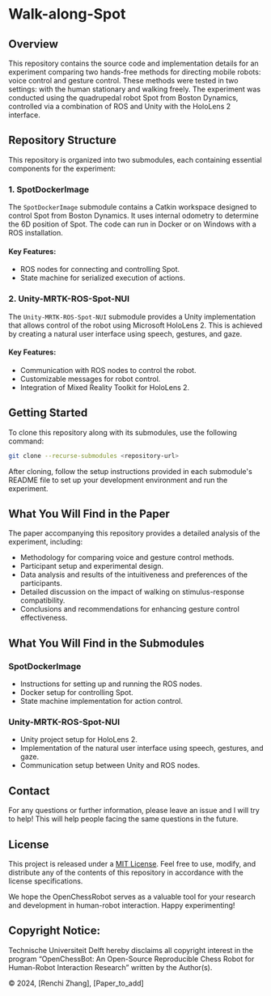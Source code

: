 # Walk-along-Spot

## Overview

This repository contains the source code and implementation details for an experiment comparing two hands-free methods for directing mobile robots: voice control and gesture control. These methods were tested in two settings: with the human stationary and walking freely. The experiment was conducted using the quadrupedal robot Spot from Boston Dynamics, controlled via a combination of ROS and Unity with the HoloLens 2 interface.

## Repository Structure

This repository is organized into two submodules, each containing essential components for the experiment:

### 1. SpotDockerImage

The `SpotDockerImage` submodule contains a Catkin workspace designed to control Spot from Boston Dynamics. It uses internal odometry to determine the 6D position of Spot. The code can run in Docker or on Windows with a ROS installation.

#### Key Features:
- ROS nodes for connecting and controlling Spot.
- State machine for serialized execution of actions.

### 2. Unity-MRTK-ROS-Spot-NUI

The `Unity-MRTK-ROS-Spot-NUI` submodule provides a Unity implementation that allows control of the robot using Microsoft HoloLens 2. This is achieved by creating a natural user interface using speech, gestures, and gaze.

#### Key Features:
- Communication with ROS nodes to control the robot.
- Customizable messages for robot control.
- Integration of Mixed Reality Toolkit for HoloLens 2.

## Getting Started

To clone this repository along with its submodules, use the following command:

```bash
git clone --recurse-submodules <repository-url>
```

After cloning, follow the setup instructions provided in each submodule's README file to set up your development environment and run the experiment.

## What You Will Find in the Paper

The paper accompanying this repository provides a detailed analysis of the experiment, including:
- Methodology for comparing voice and gesture control methods.
- Participant setup and experimental design.
- Data analysis and results of the intuitiveness and preferences of the participants.
- Detailed discussion on the impact of walking on stimulus-response compatibility.
- Conclusions and recommendations for enhancing gesture control effectiveness.

## What You Will Find in the Submodules

### SpotDockerImage
- Instructions for setting up and running the ROS nodes.
- Docker setup for controlling Spot.
- State machine implementation for action control.

### Unity-MRTK-ROS-Spot-NUI
- Unity project setup for HoloLens 2.
- Implementation of the natural user interface using speech, gestures, and gaze.
- Communication setup between Unity and ROS nodes.

## Contact

For any questions or further information, please leave an issue and I will try to help! This will help people facing the same questions in the future. 

## License

This project is released under a [MIT License](#license). Feel free to use, modify, and distribute any of the contents of this repository in accordance with the license specifications.

We hope the OpenChessRobot serves as a valuable tool for your research and development in human-robot interaction. Happy experimenting!

## Copyright Notice:
Technische Universiteit Delft hereby disclaims all copyright interest in the program “OpenChessBot: An Open-Source Reproducible Chess Robot for Human-Robot Interaction Research” written by the Author(s). 

© 2024, [Renchi Zhang], [Paper_to_add]
